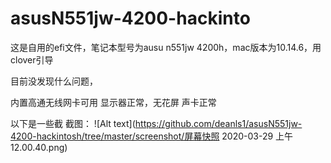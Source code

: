 # asusN551jw-4200-hackinto


这是自用的efi文件，笔记本型号为ausu n551jw 4200h，mac版本为10.14.6，用clover引导


目前没发现什么问题，


内置高通无线网卡可用
显示器正常，无花屏
声卡正常

以下是一些截
截图：
![Alt text](https://github.com/deanls1/asusN551jw-4200-hackintosh/tree/master/screenshot/屏幕快照 2020-03-29 上午12.00.40.png)

